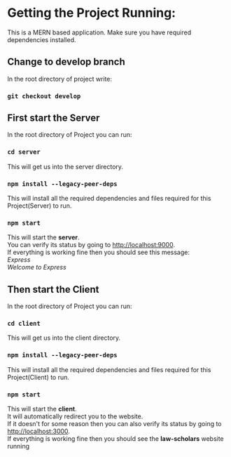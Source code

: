 # Getting the Project Running:

This is a MERN based application. Make sure you have required dependencies installed.

## Change to develop branch
In the root directory of project write:
### `git checkout develop`

## First start the Server

In the root directory of Project you can run:

### `cd server`
This will get us into the server directory. 

### `npm install --legacy-peer-deps`
This will install all the required dependencies and files required for this Project(Server) to run.

### `npm start`
This will start the **server**.\
You can verify its status by going to [http://localhost:9000](http://localhost:9000).\
If everything is working fine then you should see this message:\
 *Express*\
 *Welcome to Express*

## Then start the Client

In the root directory of Project you can run:

### `cd client`
This will get us into the client directory. 

### `npm install --legacy-peer-deps`
This will install all the required dependencies and files required for this Project(Client) to run.

### `npm start`
This will start the **client**.\
It will automatically redirect you to the website.\
If it doesn't for some reason then you can also verify its status by going to [http://localhost:3000](http://localhost:3000).\
If everything is working fine then you should see the **law-scholars** website running



